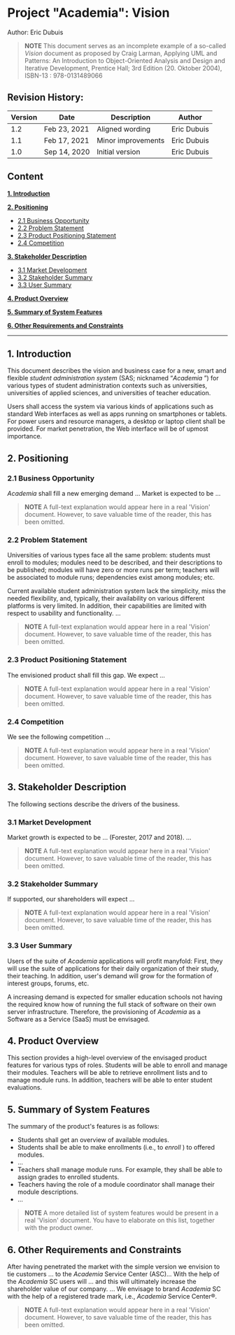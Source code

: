 # Project "Academia": Vision

Author: Eric Dubuis


> **NOTE** This document serves as an incomplete example of a
> so-called _Vision_ document as proposed by Craig Larman,
> Applying UML and Patterns: An Introduction to Object-Oriented
> Analysis and Design and Iterative Development,
> Prentice Hall; 3rd Edition (20. Oktober 2004),
>  ISBN-13 : 978-0131489066

<div style="page-break-after: always"></div>

## Revision History:

| Version   | Date          | Description           | Author        |
| --------- | ------------- | --------------------- | ------------- |
| 1.2       | Feb 23, 2021  | Aligned wording       | Eric Dubuis   |
| 1.1       | Feb 17, 2021  | Minor improvements    | Eric Dubuis   |
| 1.0       | Sep 14, 2020  | Initial version       | Eric Dubuis   |

<div style="page-break-after: always"></div>

## Content

**[1. Introduction](#heading--1)**


**[2. Positioning](#heading--2)**

  * [2.1 Business Opportunity](#heading--2-1)
  * [2.2 Problem Statement](#heading--2-2)
  * [2.3 Product Positioning Statement](#heading--2-3)
  * [2.4 Competition](#heading--2-4)

**[3. Stakeholder Description](#heading--3)**

  * [3.1 Market Development](#heading--3-1)
  * [3.2 Stakeholder Summary](#heading--3-2)
  * [3.3 User Summary](#heading--3-3)

**[4. Product Overview](#heading--4)**

**[5. Summary of System Features](#heading--5)**

**[6. Other Requirements and Constraints](#heading--6)**

----

<div style="page-break-after: always"></div>

<div id="heading--1"/>

## 1. Introduction

This document describes the vision and business case for a new, smart and flexible _student
administration system_ (SAS; nicknamed “_Academia_ ”) for various types of student administration
contexts such as universities, universities of applied sciences, and universities of teacher
education.

Users shall access the system via various kinds of applications such as standard Web interfaces
as well as apps running on smartphones or tablets. For power users and resource managers, a
desktop or laptop client shall be provided. For market penetration, the Web interface will be of
upmost importance.

<div id="heading--2"/>

## 2. Positioning

<div id="heading--2-1"/>

### 2.1 Business Opportunity

_Academia_ shall fill a new emerging demand ... Market is expected to be ...

> **NOTE** A full-text explanation would appear here in a real 'Vision' document.
> However, to save valuable time of the reader, this has been omitted.

<div id="heading--2-2"/>

### 2.2 Problem Statement

Universities of various types face all the same problem: students must enroll to modules;
modules need to be described, and their descriptions to be published; modules will have
zero or more runs per term; teachers will be associated to module runs;
dependencies exist among modules; etc.

Current available student administration system lack the simplicity, miss the needed flexibility,
and, typically, their availability on various different platforms is very limited. In addition, their
capabilities are limited with respect to usability and functionality. ...

> **NOTE** A full-text explanation would appear here in a real 'Vision' document.
> However, to save valuable time of the reader, this has been omitted.

<div id="heading--2-3"/>

### 2.3 Product Positioning Statement

The envisioned product shall fill this gap. We expect ...

> **NOTE** A full-text explanation would appear here in a real 'Vision' document.
> However, to save valuable time of the reader, this has been omitted.

<div id="heading--2-4"/>

### 2.4 Competition

We see the following competition ...

> **NOTE** A full-text explanation would appear here in a real 'Vision' document.
> However, to save valuable time of the reader, this has been omitted.

<div id="heading--3"/>

## 3. Stakeholder Description

The following sections describe the drivers of the business.

<div id="heading--3-1"/>

### 3.1 Market Development

Market growth is expected to be ... (Forester, 2017 and 2018). ...

> **NOTE** A full-text explanation would appear here in a real 'Vision' document.
> However, to save valuable time of the reader, this has been omitted.

<div id="heading--3-2"/>

### 3.2 Stakeholder Summary

If supported, our shareholders will expect ...

> **NOTE** A full-text explanation would appear here in a real 'Vision' document.
> However, to save valuable time of the reader, this has been omitted.

<div id="heading--3-3"/>

### 3.3 User Summary

Users of the suite of _Academia_ applications will profit manyfold: First, they will use the suite of
applications for their daily organization of their study, their teaching. In addition, user's demand
will grow for the formation of interest groups, forums, etc.

A increasing demand is expected for smaller education schools not having the required know
how of running the full stack of software on their own server infrastructure. Therefore, the
provisioning of _Academia_ as a Software as a Service (SaaS) must be envisaged.

<div id="heading--4"/>

## 4. Product Overview

This section provides a high-level overview of the envisaged product features for various typs of
roles. Students will be able to enroll and manage their modules. Teachers will be
able to retrieve enrollment lists and to manage module runs. In addition, teachers will be able
to enter student evaluations.

<div id="heading--5"/>

## 5. Summary of System Features

The summary of the product's features is as follows:

- Students shall get an overview of available modules.
- Students shall be able to make enrollments (i.e., to _enroll_ ) to offered modules.
- ...
- Teachers shall manage module runs. For example, they shall be able to assign grades to
    enrolled students.
- Teachers having the role of a module coordinator shall manage their module
    descriptions.
- ...

> **NOTE** A more detailed list of system features would be present in a real 'Vision'
> document. You have to elaborate on this list, together with the product owner.

<div id="heading--6"/>

## 6. Other Requirements and Constraints

After having penetrated the market with the simple version we envision to tie customers ... to
the _Academia_ Service Center (ASC)... With the help of the _Academia_ SC users will ... and this will
ultimately increase the shareholder value of our company. ... We envisage to brand _Academia_ SC
with the help of a registered trade mark, i.e., _Academia_ Service Center®.

> **NOTE** A full-text explanation would appear here in a real 'Vision' document.
> However, to save valuable time of the reader, this has been omitted.
